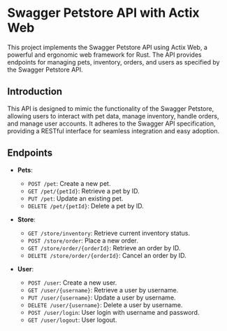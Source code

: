 # Swagger Petstore API with Actix Web

This project implements the Swagger Petstore API using Actix Web, a powerful and ergonomic web framework for Rust. The API provides endpoints for managing pets, inventory, orders, and users as specified by the Swagger Petstore API.

## Introduction

This API is designed to mimic the functionality of the Swagger Petstore, allowing users to interact with pet data, manage inventory, handle orders, and manage user accounts. It adheres to the Swagger API specification, providing a RESTful interface for seamless integration and easy adoption.

## Endpoints

- **Pets**:
  - `POST /pet`: Create a new pet.
  - `GET /pet/{petId}`: Retrieve a pet by ID.
  - `PUT /pet`: Update an existing pet.
  - `DELETE /pet/{petId}`: Delete a pet by ID.

- **Store**:
  - `GET /store/inventory`: Retrieve current inventory status.
  - `POST /store/order`: Place a new order.
  - `GET /store/order/{orderId}`: Retrieve an order by ID.
  - `DELETE /store/order/{orderId}`: Cancel an order by ID.

- **User**:
  - `POST /user`: Create a new user.
  - `GET /user/{username}`: Retrieve a user by username.
  - `PUT /user/{username}`: Update a user by username.
  - `DELETE /user/{username}`: Delete a user by username.
  - `POST /user/login`: User login with username and password.
  - `GET /user/logout`: User logout.
